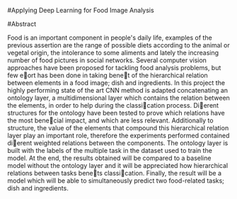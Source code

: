 #Applying Deep Learning for Food Image Analysis

#Abstract

Food is an important component in people's daily life, examples of the
previous assertion are the range of possible diets according to the animal or
vegetal origin, the intolerance to some aliments and lately the increasing number
of food pictures in social networks. Several computer vision approaches have
been proposed for tackling food analysis problems, but few eort has been done
in taking benet of the hierarchical relation between elements in a food image;
dish and ingredients.
In this project the highly performing state of the art CNN method is
adapted concatenating an ontology layer, a multidimensional layer which contains
the relation between the elements, in order to help during the classication
process. Dierent structures for the ontology have been tested to prove which
relations have the most benecial impact, and which are less relevant. Additionally
to structure, the value of the elements that compound this hierarchical
relation layer play an important role, therefore the experiments performed contained
dierent weighted relations between the components. The ontology layer
is built with the labels of the multiple task in the dataset used to train the model.
At the end, the results obtained will be compared to a baseline model without
the ontology layer and it will be appreciated how hierarchical relations between
tasks benets classication. Finally, the result will be a model which will be
able to simultaneously predict two food-related tasks; dish and ingredients.
